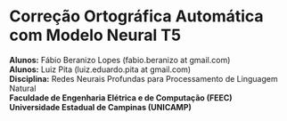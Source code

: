 # Correção Ortográfica Automática com Modelo Neural T5

**Alunos:** Fábio Beranizo Lopes (fabio.beranizo at gmail.com)<br>
**Alunos:** Luiz Pita (luiz.eduardo.pita at gmail.com)<br>
**Disciplina:** Redes Neurais Profundas para Processamento de Linguagem Natural<br>
**Faculdade de Engenharia Elétrica e de Computação (FEEC)**<br>
**Universidade Estadual de Campinas (UNICAMP)**<br>
